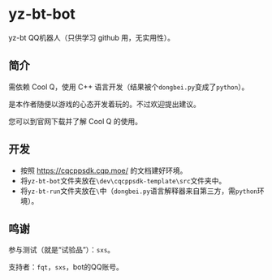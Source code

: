 # yz-bt-bot
yz-bt QQ机器人（只供学习 github 用，无实用性）。

## 简介

需依赖 Cool Q，使用 C++ 语言开发（结果被个`dongbei.py`变成了`python`）。

是本作者随便以游戏的心态开发着玩的。不过欢迎提出建议。

您可以到官网下载并了解 Cool Q 的使用。

## 开发

- 按照 https://cqcppsdk.cqp.moe/ 的文档建好环境。
- 将`yz-bt-bot`文件夹放在`\dev\cqcppsdk-template\src`文件夹中。
- 将`yz-bt-run`文件夹放在`\`中（`dongbei.py`语言解释器来自第三方，需`python`环境）。

## 鸣谢

参与测试（就是“试验品”）：`sxs`。

支持者：`fqt`，`sxs`，bot的QQ账号。
